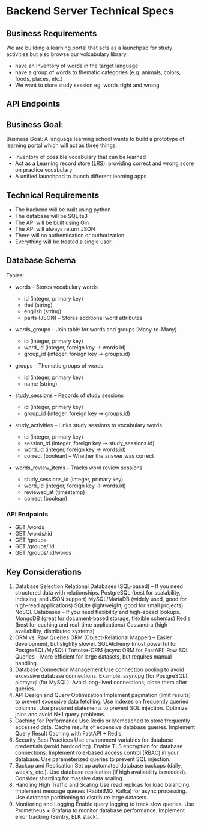 # Backend Server Technical Specs

## Business Requirements
We are building a learning portal that acts as a launchpad for study activities but also browse our volcabulary library. 
- have an inventory of words in the target language
- have a group of words to thematic categories (e.g. animals, colors, foods, places, etc.)
- We want to store study session eg. words right and wrong

## API Endpoints

## Business Goal:

Business Goal: 
A language learning school wants to build a prototype of learning portal which will act as three things:
- Inventory of possible vocabulary that can be learned
- Act as a  Learning record store (LRS), providing correct and wrong score on practice vocabulary
- A unified launchpad to launch different learning apps

## Technical Requirements
- The backend will be built using python
- The database will be SQLite3
- The API will be built using Gin
- The API will always return JSON
- There will no authentication or authorization
- Everything will be treated a single user

## Database Schema

Tables:
- words – Stores vocabulary words
    - id (integer, primary key)
    - thai (string)
    - english (string)
    - parts (JSON) – Stores additional word attributes

- words_groups – Join table for words and groups (Many-to-Many)
    - id (integer, primary key)
    - word_id (integer, foreign key → words.id)
    - group_id (integer, foreign key → groups.id)

- groups – Thematic groups of words
    - id (integer, primary key)
    - name (string)

- study_sessions – Records of study sessions
    - id (integer, primary key)
    - group_id (integer, foreign key → groups.id)

- study_activities – Links study sessions to vocabulary words
    - id (integer, primary key)
    - session_id (integer, foreign key → study_sessions.id)
    - word_id (integer, foreign key → words.id)
    - correct (boolean) – Whether the answer was correct

- words_review_items – Tracks word review sessions
    - study_sessions_id (integer, primary key)
    - word_id (integer, foreign key → words.id)
    - reviewed_at (timestamp)
    - correct (boolean)

### API Endpoints

- GET /words
- GET /words/:id
- GET /groups
- GET /groups/:id
- GET /groups/:id/words

## Key Considerations

1. Database Selection
Relational Databases (SQL-based) – If you need structured data with relationships.
PostgreSQL (best for scalability, indexing, and JSON support)
MySQL/MariaDB (widely used, good for high-read applications)
SQLite (lightweight, good for small projects)
NoSQL Databases – If you need flexibility and high-speed lookups.
MongoDB (great for document-based storage, flexible schemas)
Redis (best for caching and real-time applications)
Cassandra (high availability, distributed systems)
2. ORM vs. Raw Queries
ORM (Object-Relational Mapper) – Easier development, but slightly slower.
SQLAlchemy (most powerful for PostgreSQL/MySQL)
Tortoise-ORM (async ORM for FastAPI)
Raw SQL Queries – More efficient for large datasets, but requires manual handling.
3. Database Connection Management
Use connection pooling to avoid excessive database connections.
Example: asyncpg (for PostgreSQL), aiomysql (for MySQL).
Avoid long-lived connections; close them after queries.
4. API Design and Query Optimization
Implement pagination (limit results) to prevent excessive data fetching.
Use indexes on frequently queried columns.
Use prepared statements to prevent SQL injection.
Optimize joins and avoid N+1 query problems.
5. Caching for Performance
Use Redis or Memcached to store frequently accessed data.
Cache results of expensive database queries.
Implement Query Result Caching with FastAPI + Redis.
6. Security Best Practices
Use environment variables for database credentials (avoid hardcoding).
Enable TLS encryption for database connections.
Implement role-based access control (RBAC) in your database.
Use parameterized queries to prevent SQL injection.
7. Backup and Replication
Set up automated database backups (daily, weekly, etc.).
Use database replication (if high availability is needed).
Consider sharding for massive data scaling.
8. Handling High Traffic and Scaling
Use read replicas for load balancing.
Implement message queues (RabbitMQ, Kafka) for async processing.
Use database partitioning to distribute large datasets.
9. Monitoring and Logging
Enable query logging to track slow queries.
Use Prometheus + Grafana to monitor database performance.
Implement error tracking (Sentry, ELK stack).